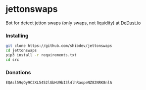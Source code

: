 # jettonswaps
Bot for detect jetton swaps (only swaps, not liquidity) at [DeDust.io](https://dedust.io/)

### Installing
```bash
git clone https://github.com/shibdev/jettonswaps
cd jettonswaps
pip3 install -r requirements.txt
cd src
```

### Donations
```EQAsl59qOy9C2XL5452lGbHU9bI3l4lhRaopeNZ82NRK8nlA```
